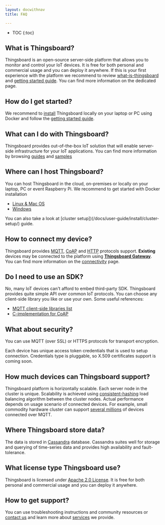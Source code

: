 ```yaml
---
layout: docwithnav
title: FAQ

---
```


* TOC
{:toc}

## What is Thingsboard?

Thingsboard is an open-source server-side platform that allows you to monitor and control your IoT devices.
It is free for both personal and commercial usage and you can deploy it anywhere. 
If this is your first experience with the platform we recommend to review [what-is-thingsboard](/docs/getting-started-guides/what-is-thingsboard/) 
and [getting started guide](/docs/getting-started-guides/helloworld/).
You can find more information on the dedicated page.

## How do I get started?

We recommend to [install](/docs/user-guide/install/installation-options/) Thingsboard locally on your laptop or PC using Docker 
and follow the [getting started guide](/docs/getting-started-guides/helloworld/).

## What can I do with Thingsboard?

Thingsboard provides out-of-the-box IoT solution that will enable server-side infrastructure for your IoT applications. 
You can find more information by browsing [guides](/docs/user-guide/) and [samples](/docs/samples/)

## Where can I host Thingsboard?

You can host Thingsboard in the cloud, on-premises or locally on your laptop, PC or event Raspberry Pi. We recommend to get started with Docker installation
  
  - [Linux & Mac OS](/docs/user-guide/install/docker/) 
  - [Windows](/docs/user-guide/install/docker-windows/)

You can also take a look at [cluster setup])(/docs/user-guide/install/cluster-setup/) guide.

## How to connect my device?

Thingsboard provides 
[MQTT](/docs/reference/mqtt-api), 
[CoAP](/docs/reference/coap-api) and 
[HTTP](/docs/reference/http-api) protocols support.
**Existing** devices may be connected to the platform using **[Thingsboard Gateway](/docs/iot-gateway/what-is-iot-gateway/)**.
You can find more information on the [connectivity](/docs/reference/protocols/) page. 

## Do I need to use an SDK?

No, many IoT devices can't afford to embed third-party SDK. Thingsboard provides quite simple API over common IoT protocols. You can choose any client-side library you like or use your own. 
Some useful references:
 
 - [MQTT client-side libraries list](https://github.com/mqtt/mqtt.github.io/wiki/libraries) 
 - [C-implementation for CoAP](https://libcoap.net/)

## What about security?

You can use MQTT (over SSL) or HTTPS protocols for transport encryption. 

Each device has unique access token credentials that is used to setup connection. Credentials type is pluggable, so X.509 certificates support is coming soon.

## How much devices can Thingsboard support?

Thingsboard platform is horizontally scalable. Each server node in the cluster is unique. 
Scalability is achieved using [consistent-hashing](https://dzone.com/articles/simple-magic-consistent) load balancing algorithm between the cluster nodes.
Actual performance depends on usage scenario of connected devices. 
For example, small commodity hardware cluster can support [several millions](/docs/reference/performance/) of devices connected over MQTT. 
  
## Where Thingsboard store data?

The data is stored in [Cassandra](http://cassandra.apache.org/) database. Cassandra suites well for storage and querying of time-series data and provides high availability and fault-tolerance.
 
## What license type Thingsboard use?

Thingsboard is licensed under [Apache 2.0 License](https://en.wikipedia.org/wiki/Apache_License#Version_2.0). 
It is free for both personal and commercial usage and you can deploy it anywhere.

## How to get support?

You can use troubleshooting instructions and community resources or [contact us](/docs/contact-us) and learn more about [services](/docs/services/) we provide.